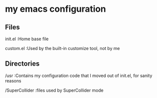# my emacs configuration

## Files

init.el
:Home base file

custom.el
:Used by the built-in customize tool, not by me

## Directories

/usr
:Contains my configuration code that I moved out of init.el, for sanity reasons

/SuperCollider
:files used by SuperCollider mode
